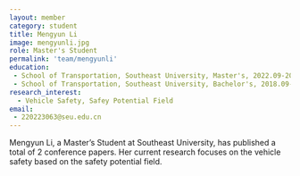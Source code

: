 ```yaml
---
layout: member
category: student
title: Mengyun Li
image: mengyunli.jpg
role: Master's Student
permalink: 'team/mengyunli'
education:
 - School of Transportation, Southeast University, Master's, 2022.09-2025.06(expected)
 - School of Transportation, Southeast University, Bachelor's, 2018.09-2022.06
research_interest: 
  - Vehicle Safety, Safey Potential Field
email:
 - 220223063@seu.edu.cn
---
```


Mengyun Li, a Master’s Student at Southeast University, has published a total of 2 conference papers. Her current research focuses on the vehicle safety based on the safety potential field.